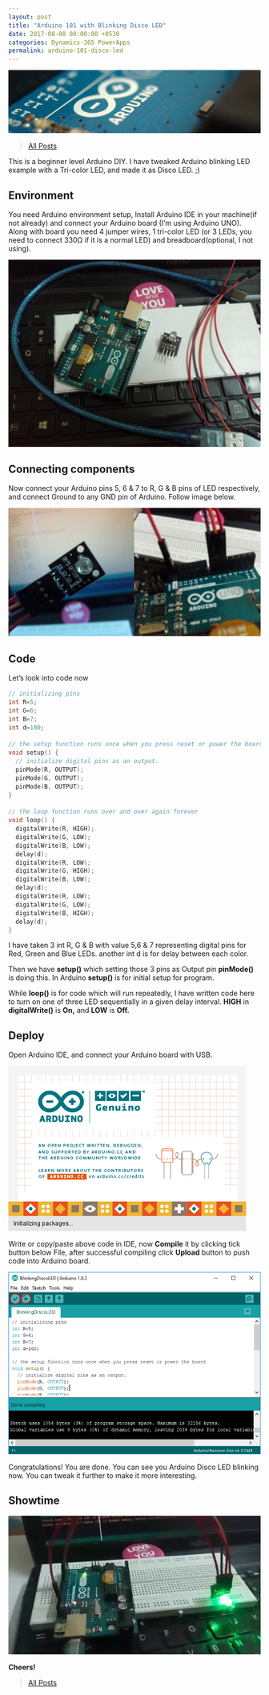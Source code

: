 ```yaml
---
layout: post
title: "Arduino 101 with Blinking Disco LED"
date: 2017-08-08 00:00:00 +0530
categories: Dynamics-365 PowerApps
permalink: arduino-101-disco-led
---
```


![Arduino 101 with Blinking Disco LED](assets/2017-08-08/banner.png)

>[All Posts](https://www.ashishvishwakarma.com/posts/)

This is a beginner level Arduino DIY. I have tweaked Arduino blinking LED example with a Tri-color LED, and made it as Disco LED. ;)

## Environment
You need Arduino environment setup, Install Arduino IDE in your machine(if not already) and connect your Arduino board (I’m using Arduino UNO). Along with board you need 4 jumper wires, 1 tri-color LED (or 3 LEDs, you need to connect 330Ω if it is a normal LED) and breadboard(optional, I not using).

![components](assets/2017-08-08/components.png)

## Connecting components
Now connect your Arduino pins 5, 6 & 7 to R, G & B pins of LED respectively, and  connect Ground to any GND pin of Arduino. Follow image below.

![LED_Connection](assets/2017-08-08/LED_Connection.png)

## Code
Let’s look into code now

```c
// initializing pins
int R=5;
int G=6;
int B=7;
int d=100;

// the setup function runs once when you press reset or power the board
void setup() {
  // initialize digital pins as an output.
  pinMode(R, OUTPUT);
  pinMode(G, OUTPUT);
  pinMode(B, OUTPUT);
}

// the loop function runs over and over again forever
void loop() {
  digitalWrite(R, HIGH);           
  digitalWrite(G, LOW);     
  digitalWrite(B, LOW);
  delay(d);
  digitalWrite(R, LOW);           
  digitalWrite(G, HIGH);     
  digitalWrite(B, LOW);
  delay(d);
  digitalWrite(R, LOW);           
  digitalWrite(G, LOW);     
  digitalWrite(B, HIGH);
  delay(d);
}
```

I have taken 3 int R, G & B with value 5,6 & 7 representing digital pins for Red, Green and Blue LEDs. another int d is for delay between each color.

Then we have **setup()** which setting those 3 pins as Output pin **pinMode()** is doing this. In Arduino **setup()** is for initial setup for program. 

While **loop()** is for code which will run repeatedly, I have written code here to turn on one of three LED sequentially in a given delay interval. **HIGH** in **digitalWrite()** is **On,** and **LOW** is **Off.**

## Deploy
Open Arduino IDE, and connect your Arduino board with USB.

![Arduino_IDE_Splash](assets/2017-08-08/Arduino_IDE_Splash.png)

Write or copy/paste above code in IDE, now **Compile** it by clicking tick button below File, after successful compiling click **Upload** button to push code into Arduino board.

![code](assets/2017-08-08/code.png)

Congratulations! You are done. You can see you Arduino Disco LED blinking now. You can tweak it further to make it more interesting.

## Showtime

![Arduino_Disco_LED.webp might not be visible in older browsers](assets/2017-08-08/Arduino_Disco_LED.webp)

**Cheers!** 

>[All Posts](https://www.ashishvishwakarma.com/posts/)
